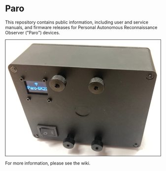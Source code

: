 # Paro
This repository contains public information, including user and service manuals, and firmware releases for Personal Autonomous Reconnaissance Observer ("Paro") devices.

<img src="content/PARO-019P-reference-800px.png" border="1" align="center" />

For more information, please see the wiki.
